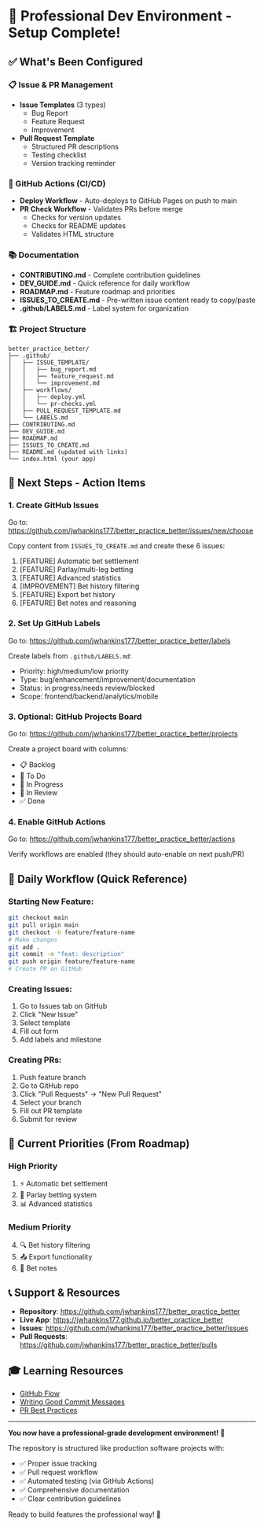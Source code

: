 # 🎉 Professional Dev Environment - Setup Complete!

## ✅ What's Been Configured

### 📋 Issue & PR Management
- **Issue Templates** (3 types)
  - Bug Report
  - Feature Request  
  - Improvement
- **Pull Request Template**
  - Structured PR descriptions
  - Testing checklist
  - Version tracking reminder

### 🔄 GitHub Actions (CI/CD)
- **Deploy Workflow** - Auto-deploys to GitHub Pages on push to main
- **PR Check Workflow** - Validates PRs before merge
  - Checks for version updates
  - Checks for README updates
  - Validates HTML structure

### 📚 Documentation
- **CONTRIBUTING.md** - Complete contribution guidelines
- **DEV_GUIDE.md** - Quick reference for daily workflow
- **ROADMAP.md** - Feature roadmap and priorities
- **ISSUES_TO_CREATE.md** - Pre-written issue content ready to copy/paste
- **.github/LABELS.md** - Label system for organization

### 🏗️ Project Structure
```
better_practice_better/
├── .github/
│   ├── ISSUE_TEMPLATE/
│   │   ├── bug_report.md
│   │   ├── feature_request.md
│   │   └── improvement.md
│   ├── workflows/
│   │   ├── deploy.yml
│   │   └── pr-checks.yml
│   ├── PULL_REQUEST_TEMPLATE.md
│   └── LABELS.md
├── CONTRIBUTING.md
├── DEV_GUIDE.md
├── ROADMAP.md
├── ISSUES_TO_CREATE.md
├── README.md (updated with links)
└── index.html (your app)
```

## 🚀 Next Steps - Action Items

### 1. Create GitHub Issues
Go to: https://github.com/jwhankins177/better_practice_better/issues/new/choose

Copy content from `ISSUES_TO_CREATE.md` and create these 6 issues:
1. [FEATURE] Automatic bet settlement
2. [FEATURE] Parlay/multi-leg betting
3. [FEATURE] Advanced statistics
4. [IMPROVEMENT] Bet history filtering
5. [FEATURE] Export bet history
6. [FEATURE] Bet notes and reasoning

### 2. Set Up GitHub Labels
Go to: https://github.com/jwhankins177/better_practice_better/labels

Create labels from `.github/LABELS.md`:
- Priority: high/medium/low priority
- Type: bug/enhancement/improvement/documentation
- Status: in progress/needs review/blocked
- Scope: frontend/backend/analytics/mobile

### 3. Optional: GitHub Projects Board
Go to: https://github.com/jwhankins177/better_practice_better/projects

Create a project board with columns:
- 📋 Backlog
- 🎯 To Do
- 🚧 In Progress
- 👀 In Review
- ✅ Done

### 4. Enable GitHub Actions
Go to: https://github.com/jwhankins177/better_practice_better/actions

Verify workflows are enabled (they should auto-enable on next push/PR)

## 📖 Daily Workflow (Quick Reference)

### Starting New Feature:
```bash
git checkout main
git pull origin main
git checkout -b feature/feature-name
# Make changes
git add .
git commit -m "feat: description"
git push origin feature/feature-name
# Create PR on GitHub
```

### Creating Issues:
1. Go to Issues tab on GitHub
2. Click "New Issue"
3. Select template
4. Fill out form
5. Add labels and milestone

### Creating PRs:
1. Push feature branch
2. Go to GitHub repo
3. Click "Pull Requests" → "New Pull Request"
4. Select your branch
5. Fill out PR template
6. Submit for review

## 🎯 Current Priorities (From Roadmap)

### High Priority
1. ⚡ Automatic bet settlement
2. 🎲 Parlay betting system
3. 📊 Advanced statistics

### Medium Priority
4. 🔍 Bet history filtering
5. 📤 Export functionality
6. 📝 Bet notes

## 📞 Support & Resources

- **Repository**: https://github.com/jwhankins177/better_practice_better
- **Live App**: https://jwhankins177.github.io/better_practice_better
- **Issues**: https://github.com/jwhankins177/better_practice_better/issues
- **Pull Requests**: https://github.com/jwhankins177/better_practice_better/pulls

## 🎓 Learning Resources

- [GitHub Flow](https://docs.github.com/en/get-started/quickstart/github-flow)
- [Writing Good Commit Messages](https://chris.beams.io/posts/git-commit/)
- [PR Best Practices](https://github.blog/2015-01-21-how-to-write-the-perfect-pull-request/)

---

**You now have a professional-grade development environment! 🚀**

The repository is structured like production software projects with:
- ✅ Proper issue tracking
- ✅ Pull request workflow
- ✅ Automated testing (via GitHub Actions)
- ✅ Comprehensive documentation
- ✅ Clear contribution guidelines

Ready to build features the professional way! 🎉
